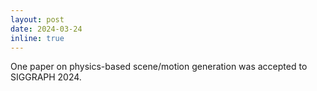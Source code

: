 ```yaml
---
layout: post
date: 2024-03-24
inline: true
---
```


One paper on physics-based scene/motion generation was accepted to SIGGRAPH 2024.
